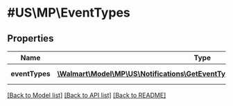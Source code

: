 # #US\MP\EventTypes

## Properties

Name | Type | Description | Notes
------------ | ------------- | ------------- | -------------
**eventTypes** | [**\Walmart\Model\MP\US\Notifications\GetEventTypes200ResponseEventTypesInner[]**](GetEventTypes200ResponseEventTypesInner.md) | List of event types | [optional]


[[Back to Model list]](../) [[Back to API list]](../../Api/US/MP) [[Back to README]](../../README.md)
